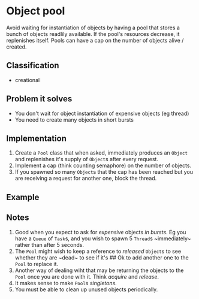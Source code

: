 # Object pool

Avoid waiting for instantiation of objects by having a pool that stores a
bunch of objects readlily available. If the pool's resources decrease, it
replenishes itself. Pools can have a cap on the number of objects alive / created.

## Classification

*   creational

## Problem it solves

*   You don't wait for object instantiation of expensive objects (eg thread)
*   You need to create many objects in short bursts

## Implementation

1.  Create a `Pool` class that when asked, immediately produces an `Object`
    and replenishes it's supply of `Object`s after every request.
2.  Implement a cap (think counting semaphore) on the number of objects.
3.  If you spawned so many `Object`s that the cap has been reached but you are receiving a request for another one, block the thread.

## Example

## Notes

1.  Good when you expect to ask for _expensive_ objects _in bursts_. Eg you have
    a `Queue` of `Task`s, and you wish to spawn 5 `Thread`s ~immediately~ rather
    than after 5 seconds.
2.  The `Pool` might wish to keep a reference to _released_ `Object`s to
    see whether they are ~dead~ to see if it's ## Ok to add another one to the `Pool` to replace it.
3.  Another way of dealing wiht that may be returning the objects to the
    `Pool` once you are done with it. Think _acquire_ and _release_.
4.  It makes sense to make `Pool`s _singletons_.
5.  You must be able to clean up unused objects periodically.
